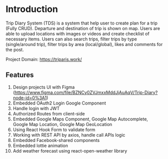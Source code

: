 # Introduction
Trip Diary System (TDS) is a system that help user to create plan for a trip (Fully CRUD). Departure and destination of trip is shown on map. Users are able to upload locations with images or videos and create checklist of necessary items. Users can also search trips, filter trips by type (single/around trip), filter trips by area (local/global), likes and comments for the post. 

Project Domain: https://triparis.work/

## Features
1. Design projects UI with Figma (https://www.figma.com/file/BZNCy0ZVJmxxMddJjAuAqV/Trip-Diary?node-id=0%3A1)
2. Embedded OAuth2 Login Google Component
3. Handle login with JWT
4. Authorized Routes from client-side
5. Embedded Google Maps Component, Google Map Autocomplete, Google Map Location, Google Map GeoLocation
6. Using React Hook Form to validate form
7. Working with REST API by axios, handle call APIs logic
8. Embedded Facebook-shared components
9. Embedded lottie animation
10. Add weather forecast using react-open-weather library
